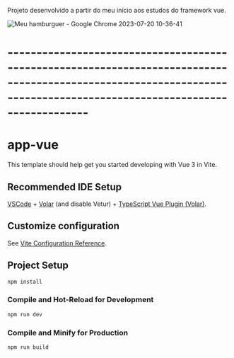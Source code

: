 Projeto desenvolvido a partir do meu início aos estudos do framework vue.  

![Meu hamburguer - Google Chrome 2023-07-20 10-36-41](https://github.com/cecilia-ce/meuHamburguerVue/assets/90211249/0f87f149-7854-4f9d-a5c2-1f4b2afa5b0e)

# ----------------------------------------------------------------------------------------------------------------------------------------------------------------------
# app-vue

This template should help get you started developing with Vue 3 in Vite.

## Recommended IDE Setup

[VSCode](https://code.visualstudio.com/) + [Volar](https://marketplace.visualstudio.com/items?itemName=Vue.volar) (and disable Vetur) + [TypeScript Vue Plugin (Volar)](https://marketplace.visualstudio.com/items?itemName=Vue.vscode-typescript-vue-plugin).

## Customize configuration

See [Vite Configuration Reference](https://vitejs.dev/config/).

## Project Setup

```sh
npm install
```

### Compile and Hot-Reload for Development

```sh
npm run dev
```

### Compile and Minify for Production

```sh
npm run build
```
